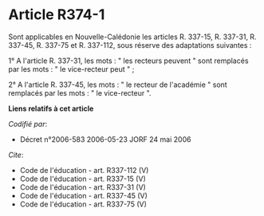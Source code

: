 # Article R374-1

Sont applicables en Nouvelle-Calédonie les articles R. 337-15, 
R. 337-31, R. 337-45, R. 337-75 et R. 337-112, sous réserve des adaptations suivantes : 

1° A l'article R. 337-31, les mots : " les recteurs peuvent " sont remplacés par les mots : " le vice-recteur peut " ; 

2° A l'article R. 337-45, les mots : " le recteur de l'académie " sont remplacés par les mots : " le vice-recteur ".

**Liens relatifs à cet article**

_Codifié par_:

  - Décret n°2006-583 2006-05-23 JORF 24 mai 2006

_Cite_:

  - Code de l'éducation - art. R337-112 (V)
  - Code de l'éducation - art. R337-15 (V)
  - Code de l'éducation - art. R337-31 (V)
  - Code de l'éducation - art. R337-45 (V)
  - Code de l'éducation - art. R337-75 (V)
